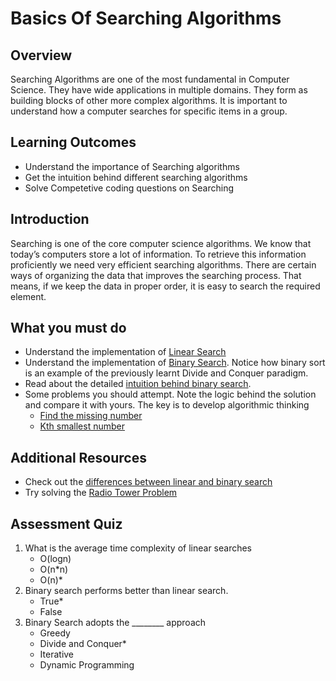 # Basics Of Searching Algorithms

## Overview
Searching Algorithms are one of the most fundamental in Computer Science. They have wide applications in multiple domains. They form as building blocks of other more complex algorithms. It is important to understand how a computer searches for specific items in a group.

## Learning Outcomes
- Understand the importance of Searching algorithms
- Get the intuition behind different searching algorithms
- Solve Competetive coding questions on Searching

## Introduction

Searching is one of the core computer science algorithms. We know that today’s computers store a lot of information. To retrieve this information proficiently we need very efficient searching algorithms. There are certain ways of organizing the data that improves the searching process. That means, if we keep the data in proper order, it is easy to search the required element.
## What you must do

- Understand the implementation of [Linear Search](https://www.geeksforgeeks.org/linear-search/)
- Understand the implementation of [Binary Search](https://www.geeksforgeeks.org/binary-search/). Notice how binary sort is an example of the previously learnt Divide and Conquer paradigm.
- Read about the detailed [intuition behind binary search](https://medium.com/@jeffrey.allen.lewis/javascript-algorithms-explained-binary-search-25064b896470).
- Some problems you should attempt. Note the logic behind the solution and compare it with yours. The key is to develop algorithmic thinking
  - [Find the missing number](https://www.geeksforgeeks.org/find-the-missing-number/)
  - [Kth smallest number](https://www.geeksforgeeks.org/kth-smallestlargest-element-unsorted-array/)

## Additional Resources
- Check out the [differences between linear and binary search](https://www.geeksforgeeks.org/linear-search-vs-binary-search/)
- Try solving the [Radio Tower Problem](https://www.hackerrank.com/challenges/hackerland-radio-transmitters/problem)

## Assessment Quiz
1. What is the average time complexity of linear searches
    - O(logn)
    - O(n*n)
    - O(n)*
2. Binary search performs better than linear search.
   - True*
   - False
3. Binary Search adopts the ________ approach
   - Greedy
   - Divide and Conquer*
   - Iterative
   - Dynamic Programming
